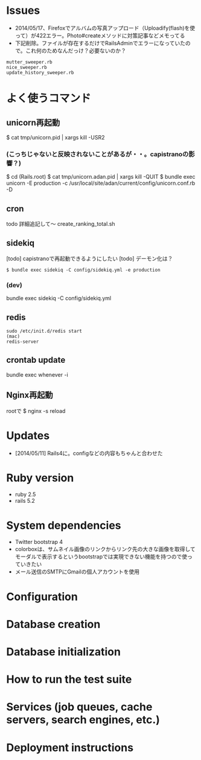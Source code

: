 # Issues

* 2014/05/17、Firefoxでアルバムの写真アップロード（Uploadify(flash)を使って）が422エラー。Photo#createメソッドに対策記事などメモってる
* 下記削除。ファイルが存在するだけでRailsAdminでエラーになっていたので。これ何のためなんだっけ？必要ないのか？
```
mutter_sweeper.rb
nice_sweeper.rb
update_history_sweeper.rb
```


# よく使うコマンド

## unicorn再起動
$ cat tmp/unicorn.pid | xargs kill -USR2

### (こっちじゃないと反映されないことがあるが・・。capistranoの影響？)
$ cd (Rails.root)
$ cat tmp/unicorn.adan.pid | xargs kill -QUIT
$ bundle exec unicorn -E production -c /usr/local/site/adan/current/config/unicorn.conf.rb -D


## cron
todo 詳細追記して〜
create_ranking_total.sh


## sidekiq
[todo] capistranoで再起動できるようにしたい
[todo] デーモン化は？
```
$ bundle exec sidekiq -C config/sidekiq.yml -e production
```

### (dev)
bundle exec sidekiq -C config/sidekiq.yml

## redis
```
sudo /etc/init.d/redis start
(mac)
redis-server
```

## crontab update
bundle exec whenever -i


## Nginx再起動
rootで
$ nginx -s reload


# Updates
* [2014/05/11] Rails4に。configなどの内容もちゃんと合わせた


# Ruby version
- ruby 2.5
- rails 5.2

# System dependencies
- Twitter bootstrap 4
- colorboxは、サムネイル画像のリンクからリンク先の大きな画像を取得してモーダルで表示するというbootstrapでは実現できない機能を持つので使っていきたい
- メール送信のSMTPにGmailの個人アカウントを使用

# Configuration

# Database creation

# Database initialization

# How to run the test suite

# Services (job queues, cache servers, search engines, etc.)

# Deployment instructions

